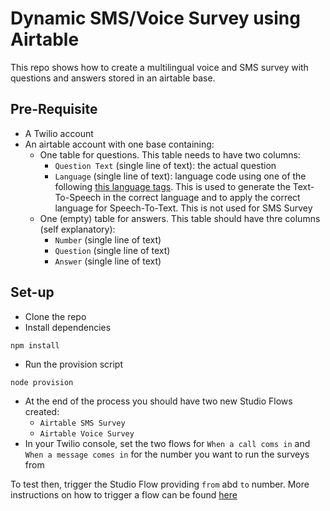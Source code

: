 # Dynamic SMS/Voice Survey using Airtable

This repo shows how to create a multilingual voice and SMS survey with questions and answers stored in an airtable base. 

## Pre-Requisite 
* A Twilio account
* An airtable account with one base containing: 
  * One table for questions. This table needs to have two columns:
    * `Question Text` (single line of text): the actual question
    * `Language` (single line of text): language code using one of the following [this language tags](https://www.twilio.com/docs/voice/twiml/gather#languagetags). This is used to generate the Text-To-Speech in the correct language and to apply the correct language for Speech-To-Text. This is not used for SMS Survey 
  * One (empty) table for answers. This table should have thre columns (self explanatory): 
    * `Number` (single line of text)
    * `Question` (single line of text)
    * `Answer` (single line of text)

## Set-up 
* Clone the repo 
* Install dependencies
```
npm install
```
* Run the provision script
```
node provision
```
* At the end of the process you should have two new Studio Flows created: 
  * `Airtable SMS Survey`
  * `Airtable Voice Survey`
* In your Twilio console, set the two flows for `When a call coms in` and `When a message comes in` for the number you want to run the surveys from

To test then, trigger the Studio Flow providing `from` abd `to` number. More instructions on how to trigger a flow can be found [here](https://support.twilio.com/hc/en-us/articles/360007778153-Trigger-a-Twilio-Studio-Flow-Execution-via-the-REST-API)